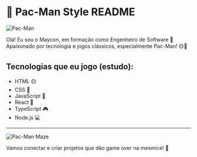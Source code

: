# 👾 Pac-Man Style README

![Pac-Man](https://media.giphy.com/media/11sBLVxNs7v6WA/giphy.gif)

Olá! Eu sou o Maycon, em formação como Engenheiro de Software 🚀  
Apaixonado por tecnologia e jogos clássicos, especialmente Pac-Man! 🟡👻

## Tecnologias que eu jogo (estudo):
- HTML 🟡  
- CSS 🔵  
- JavaScript 👾  
- React 🚀  
- TypeScript 🎮  
- Node.js 💻  

---

![Pac-Man Maze](https://media.giphy.com/media/3oEjI6SIIHBdRxXI40/giphy.gif)

Vamos conectar e criar projetos que dão game over na mesmice! 🎯
